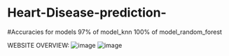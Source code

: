 # Heart-Disease-prediction-




#Accuracies for models
97% of model_knn
100% of model_random_forest











WEBSITE OVERVIEW:
![image](https://user-images.githubusercontent.com/80022378/220348999-f76163ee-4070-4990-ac64-fb3975394289.png)
![image](https://user-images.githubusercontent.com/80022378/220349157-d6fb35d4-08fa-4781-b931-36d4359d3d98.png)

